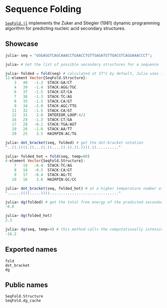 # Sequence Folding

[`SeqFold.jl`](https://github.com/phlaster/SeqFold.jl) implements the Zuker and Stiegler (1981) dynamic programming algorithm for predicting nucleic acid secondary structures.

## Showcase

```julia
julia> seq = "GGGAGGTCAGCAAACCTGAACCTGTTGAGATGTTGACGTCAGGAAACCCT";

julia> # Get the list of possible secondary structures for a sequence

julia> folded = fold(seq) # calculated at 37°C by default, Julia uses 1-based indexing
12-element Vector{SeqFold.Structure}:
    3   40   -1.3  STACK:GA/CT    
    4   39   -1.4  STACK:AGG/TGC  
    6   37   -1.5  STACK:GT/CA    
    7   36   -1.3  STACK:TC/AG    
    8   35   -1.5  STACK:CA/GT    
    9   34   -2.0  STACK:AGC/TTG  
   11   32   -1.5  STACK:CA/GT    
   12   31    2.8  INTERIOR_LOOP:4/2
   16   29   -1.3  STACK:CT/GA    
   17   28   -0.1  STACK:TGA/AGT  
   19   26   -1.0  STACK:AA/TT    
   20   25    3.5  HAIRPIN:AC/TG 

julia> dot_bracket(seq, folded) # get the dot-bracket notation
"..((.((((.((...((.((....)).)).)).)))).)).........."

julia> folded_hot = fold(seq, temp=80)
4-element Vector{SeqFold.Structure}:
    7   19   -0.4  STACK:TC/AG    
    8   18   -0.5  STACK:CA/GT    
    9   17   -0.4  STACK:AG/TC    
   10   16    3.6  HAIRPIN:GC/CC 

julia> dot_bracket(seq, folded_hot) # at a higher temperature number of secondary structures is decreased
"......((((.....))))..............................."

julia> dg(folded) # get the total free energy of the predicted secondary structures
-6.6

julia> dg(folded_hot)
2.3

julia> dg(seq, temp=4) # this method calls the computationally intensive `fold` internally
-16.2
```

## Exported names
```@docs
fold
dot_bracket
dg
```

## Public names
```@docs
SeqFold.Structure
SeqFold.dg_cache
```